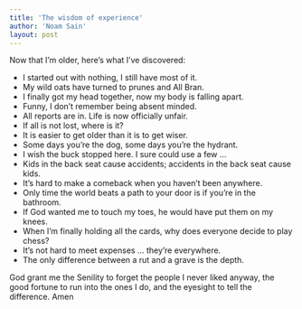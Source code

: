 ```yaml
---
title: 'The wisdom of experience'
author: 'Noam Sain'
layout: post
---
```


Now that I’m older, here’s what I’ve discovered:

- I started out with nothing, I still have most of it.
- My wild oats have turned to prunes and All Bran.
- I finally got my head together, now my body is falling apart.
- Funny, I don’t remember being absent minded.
- All reports are in. Life is now officially unfair.
- If all is not lost, where is it?
- It is easier to get older than it is to get wiser.
- Some days you’re the dog, some days you’re the hydrant.
- I wish the buck stopped here. I sure could use a few …
- Kids in the back seat cause accidents; accidents in the back seat cause kids.
- It’s hard to make a comeback when you haven’t been anywhere.
- Only time the world beats a path to your door is if you’re in the bathroom.
- If God wanted me to touch my toes, he would have put them on my knees.
- When I’m finally holding all the cards, why does everyone decide to play chess?
- It’s not hard to meet expenses … they’re everywhere.
- The only difference between a rut and a grave is the depth.

God grant me the Senility to forget the people I never liked anyway, the good fortune to run into the ones I do, and the eyesight to tell the difference. Amen